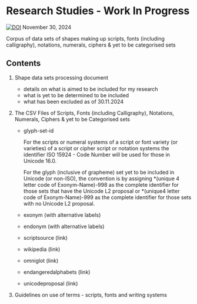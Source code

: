 # Research Studies - Work In Progress

[![DOI](https://zenodo.org/badge/DOI/10.5281/zenodo.14251279.svg)](https://doi.org/10.5281/zenodo.14251279) November 30, 2024

Corpus of data sets of shapes making up scripts, fonts (including calligraphy), notations, numerals, ciphers &amp; yet to be categorised sets

## Contents
1. Shape data sets processing document
    - details on what is aimed to be included for my research
    - what is yet to be determined to be included
    - what has been excluded as of 30.11.2024

2. The CSV Files of Scripts, Fonts (including Calligraphy), Notations, Numerals, Ciphers & yet to be Categorised sets
    - glyph-set-id

        For the scripts or numeral systems of a script or font variety (or varieties) of a script or cipher script or notation systems the identifier ISO 15924 - Code Number will be used for those in Unicode 16.0.

        For the glyph (inclusive of grapheme) set yet to be included in Unicode (or non-ISO), the convention is by assigning *(unique 4 letter code of Exonym-Name)-998 as the complete identifier for those sets that have the Unicode L2 proposal or *(unique4 letter code of Exonym-Name)-999 as the complete identifier for those sets with no Unicode L2 proposal.

    - exonym (with alternative labels)
    - endonym (with alternative labels)
    - scriptsource (link)
    - wikipedia (link)
    - omniglot (link)
    - endangeredalphabets (link)
    - unicodeproposal (link)

3. Guidelines on use of terms - scripts, fonts and writing systems

